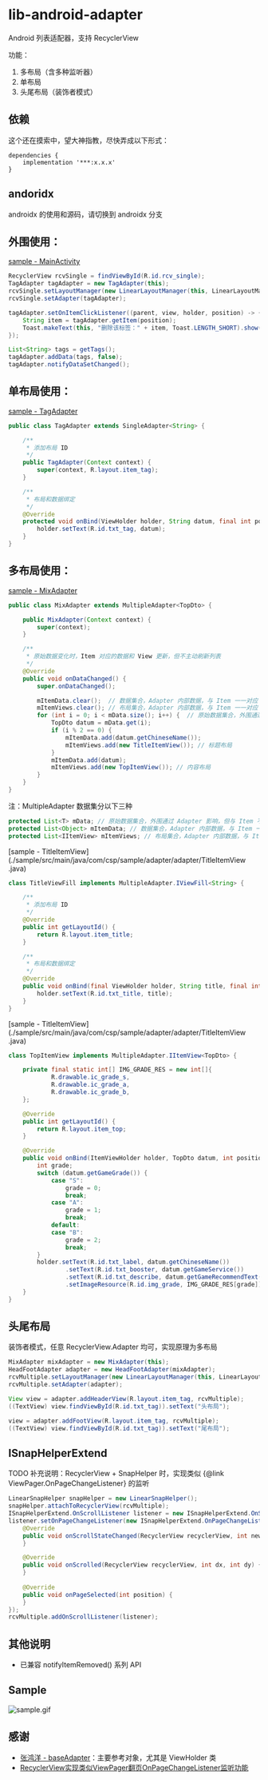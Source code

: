 # lib-android-adapter
Android 列表适配器，支持 RecyclerView

功能：
1. 多布局（含多种监听器）
2. 单布局
3. 头尾布局（装饰者模式）

## 依赖
这个还在摸索中，望大神指教，尽快弄成以下形式：

```
dependencies {
    implementation '***:x.x.x'
}
```

## andoridx

androidx 的使用和源码，请切换到 androidx 分支

## 外围使用：
[sample - MainActivity](./sample/src/main/java/com/csp/sample/adapter/MainActivity.java)
``` java
RecyclerView rcvSingle = findViewById(R.id.rcv_single);
TagAdapter tagAdapter = new TagAdapter(this);
rcvSingle.setLayoutManager(new LinearLayoutManager(this, LinearLayoutManager.HORIZONTAL, false));
rcvSingle.setAdapter(tagAdapter);

tagAdapter.setOnItemClickListener((parent, view, holder, position) -> {
    String item = tagAdapter.getItem(position);
    Toast.makeText(this, "删除该标签：" + item, Toast.LENGTH_SHORT).show();
});

List<String> tags = getTags();
tagAdapter.addData(tags, false);
tagAdapter.notifyDataSetChanged();
```

## 单布局使用：
[sample - TagAdapter](./sample/src/main/java/com/csp/sample/adapter/adapter/TagAdapter.java)
``` java
public class TagAdapter extends SingleAdapter<String> {

    /**
     * 添加布局 ID
     */
    public TagAdapter(Context context) {
        super(context, R.layout.item_tag);
    }

    /**
     * 布局和数据绑定
     */
    @Override
    protected void onBind(ViewHolder holder, String datum, final int position) {
        holder.setText(R.id.txt_tag, datum);
    }
}
```

## 多布局使用：
[sample - MixAdapter](./sample/src/main/java/com/csp/sample/adapter/adapter/MixAdapter.java)
``` java
public class MixAdapter extends MultipleAdapter<TopDto> {

    public MixAdapter(Context context) {
        super(context);
    }

    /**
     * 原始数据变化时，Item 对应的数据和 View 更新，但不主动刷新列表
     */
    @Override
    public void onDataChanged() {
        super.onDataChanged();

        mItemData.clear();  // 数据集合，Adapter 内部数据，与 Item 一一对应
        mItemViews.clear(); // 布局集合，Adapter 内部数据，与 Item 一一对应
        for (int i = 0; i < mData.size(); i++) {  // 原始数据集合，外围通过 Adapter 影响，但与 Item 不一一对应
            TopDto datum = mData.get(i);
            if (i % 2 == 0) {
                mItemData.add(datum.getChineseName());
                mItemViews.add(new TitleItemView()); // 标题布局
            }
            mItemData.add(datum);
            mItemViews.add(new TopItemView()); // 内容布局
        }
    }
}
```

注：MultipleAdapter 数据集分以下三种
``` java
protected List<T> mData; // 原始数据集合，外围通过 Adapter 影响，但与 Item 不一一对应
protected List<Object> mItemData; // 数据集合，Adapter 内部数据，与 Item 一一对应
protected List<IItemView> mItemViews; // 布局集合，Adapter 内部数据，与 Item 一一对应
```

[sample - TitleItemView](./sample/src/main/java/com/csp/sample/adapter/adapter/TitleItemView .java)
``` java
class TitleViewFill implements MultipleAdapter.IViewFill<String> {

    /**
     * 添加布局 ID
     */
    @Override
    public int getLayoutId() {
        return R.layout.item_title;
    }

    /**
     * 布局和数据绑定
     */
    @Override
    public void onBind(final ViewHolder holder, String title, final int position) {
        holder.setText(R.id.txt_title, title);
    }
}
```

[sample - TitleItemView](./sample/src/main/java/com/csp/sample/adapter/adapter/TitleItemView .java)
``` java
class TopItemView implements MultipleAdapter.IItemView<TopDto> {

    private final static int[] IMG_GRADE_RES = new int[]{
            R.drawable.ic_grade_s,
            R.drawable.ic_grade_a,
            R.drawable.ic_grade_b,
    };

    @Override
    public int getLayoutId() {
        return R.layout.item_top;
    }

    @Override
    public void onBind(ItemViewHolder holder, TopDto datum, int position) {
        int grade;
        switch (datum.getGameGrade()) {
            case "S":
                grade = 0;
                break;
            case "A":
                grade = 1;
                break;
            default:
            case "B":
                grade = 2;
                break;
        }
        holder.setText(R.id.txt_label, datum.getChineseName())
                .setText(R.id.txt_booster, datum.getGameService())
                .setText(R.id.txt_describe, datum.getGameRecommendText())
                .setImageResource(R.id.img_grade, IMG_GRADE_RES[grade]);
    }
}
```

## 头尾布局
装饰者模式，任意 RecyclerView.Adapter 均可，实现原理为多布局
``` java
MixAdapter mixAdapter = new MixAdapter(this);
HeadFootAdapter adapter = new HeadFootAdapter(mixAdapter);
rcvMultiple.setLayoutManager(new LinearLayoutManager(this, LinearLayoutManager.VERTICAL, false));
rcvMultiple.setAdapter(adapter);

View view = adapter.addHeaderView(R.layout.item_tag, rcvMultiple);
((TextView) view.findViewById(R.id.txt_tag)).setText("头布局");

view = adapter.addFootView(R.layout.item_tag, rcvMultiple);
((TextView) view.findViewById(R.id.txt_tag)).setText("尾布局");
```

## ISnapHelperExtend
TODO 补充说明：RecyclerView + SnapHelper 时，实现类似 {@link ViewPager.OnPageChangeListener} 的监听
``` java
LinearSnapHelper snapHelper = new LinearSnapHelper();
snapHelper.attachToRecyclerView(rcvMultiple);
ISnapHelperExtend.OnScrollListener listener = new ISnapHelperExtend.OnScrollListener(snapHelper);
listener.setOnPageChangeListener(new ISnapHelperExtend.OnPageChangeListener() {
    @Override
    public void onScrollStateChanged(RecyclerView recyclerView, int newState) {
    }

    @Override
    public void onScrolled(RecyclerView recyclerView, int dx, int dy) {
    }
    
    @Override
    public void onPageSelected(int position) {
    }
});
rcvMultiple.addOnScrollListener(listener);
```

## 其他说明

- 已兼容 notifyItemRemoved() 系列 API

## Sample
![sample.gif](./img/sample.gif)

## 感谢
- [张鸿洋 - baseAdapter](https://github.com/hongyangAndroid/baseAdapter)：主要参考对象，尤其是 ViewHolder 类
- [RecyclerView实现类似ViewPager翻页OnPageChangeListener监听功能](https://blog.csdn.net/u012854870/article/details/84984066)
